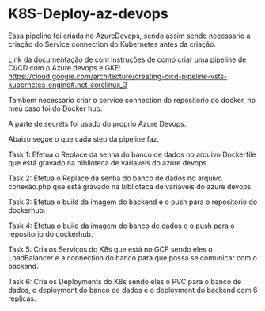 # K8S-Deploy-az-devops

Essa pipeline foi criada no AzureDevops, sendo assim sendo necessario a criação do Service connection do Kubernetes antes da criação.

Link da documentação de com instruções de como criar uma pipeline de CI/CD com o Azure devops e GKE: https://cloud.google.com/architecture/creating-cicd-pipeline-vsts-kubernetes-engine#.net-corelinux_3

Tambem necessario criar o service connection do repositorio do docker, no meu caso foi do Docker hub.

A parte de secrets foi usado do proprio Azure Devops.


Abaixo segue o que cada step da pipeline faz.

Task 1: Efetua o Replace da senha do banco de dados no arquivo Dockerfile que está gravado na biblioteca de variaveis do azure devops.

Task 2: Efetua o Replace da senha do banco de dados no arquivo conexão.php que está gravado na biblioteca de variaveis do azure devops.

Task 3: Efetua o build da imagem do backend e o push para o repositorio do dockerhub.

Task 4: Efetua o build da imagem do banco de dados e o push para o repositorio do dockerhub.

Task 5: Cria os Serviços do K8s que está no GCP sendo eles o LoadBalancer e a connection do banco para que possa se comunicar com o backend.

Task 6: Cria os Deployments do K8s sendo eles o PVC para o banco de dados, o deployment do banco de dados e o deployment do backend com 6 replicas.

